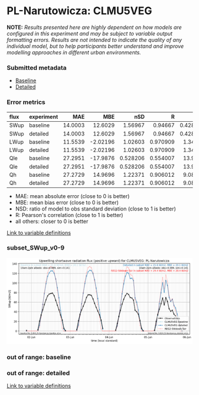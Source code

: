 # PL-Narutowicza: CLMU5VEG

**NOTE:** *Results presented here are highly dependent on how models are configured in this experiment and may be subject to variable output formatting errors. Results are not intended to indicate the quality of any individual model, but to help participants better understand and improve modelling approaches in different urban environments.*

### Submitted metadata

- [Baseline](CLMU5VEG_PL-Narutowicza_baseline_attrs.md)
- [Detailed](CLMU5VEG_PL-Narutowicza_detailed_attrs.md)

### Error metrics

| flux   | experiment   |     MAE |       MBE |      nSD |        R |       5th |    95th |    RMSE |    cRMSE |     AMBE |     1-nSD |       1-R |   nSkewness |   nKurtosis |   Overlap |
|:-------|:-------------|--------:|----------:|---------:|---------:|----------:|--------:|--------:|---------:|---------:|----------:|----------:|------------:|------------:|----------:|
| SWup   | baseline     | 14.0003 |  12.6029  | 1.56967  | 0.94667  |  0.428526 | 41.2708 | 19.7062 | 0.70139  | 12.6029  | 0.569671  | 0.0533303 |   0.0115523 |   1.5889    | 0.194647  |
| SWup   | detailed     | 14.0003 |  12.6029  | 1.56967  | 0.94667  |  0.428526 | 41.2708 | 19.7062 | 0.70139  | 12.6029  | 0.569671  | 0.0533303 |   0.0115523 |   1.5889    | 0.194647  |
| LWup   | baseline     | 11.5539 |  -2.02196 | 1.02603  | 0.970909 |  1.34546  |  8.1346 | 14.4339 | 0.245711 |  2.02196 | 0.0260327 | 0.0290909 |   0.673611  |   1.72787   | 0.0681456 |
| LWup   | detailed     | 11.5539 |  -2.02196 | 1.02603  | 0.970909 |  1.34546  |  8.1346 | 14.4339 | 0.245711 |  2.02196 | 0.0260327 | 0.0290909 |   0.673611  |   1.72787   | 0.0681456 |
| Qle    | baseline     | 27.2951 | -17.9876  | 0.528206 | 0.554007 | 13.9864   | 65.8287 | 40.1306 | 0.832912 | 17.9876  | 0.471795  | 0.445993  |   1.80509   |   6.57465   | 0.353622  |
| Qle    | detailed     | 27.2951 | -17.9876  | 0.528206 | 0.554007 | 13.9864   | 65.8287 | 40.1306 | 0.832912 | 17.9876  | 0.471795  | 0.445993  |   1.80509   |   6.57465   | 0.353622  |
| Qh     | baseline     | 27.2729 |  14.9696  | 1.22371  | 0.906012 |  9.08991  | 62.5478 | 41.4259 | 0.529219 | 14.9696  | 0.223705  | 0.0939883 |   0.0932375 |   0.0369583 | 0.0903745 |
| Qh     | detailed     | 27.2729 |  14.9696  | 1.22371  | 0.906012 |  9.08991  | 62.5478 | 41.4259 | 0.529219 | 14.9696  | 0.223705  | 0.0939883 |   0.0932375 |   0.0369583 | 0.0903745 |

 - MAE: mean absolute error (close to 0 is better)
 - MBE: mean bias error (close to 0 is better)
 - NSD: ratio of model to obs standard deviation (close to 1 is better)
 - R: Pearson's correlation (close to 1 is better)
 - all others: closer to 0 is better

[Link to variable definitions](../modelattrs/variable_definitions.md)

### <a name="subset_swup_v0-9"></a>subset_SWup_v0-9
[![CLMU5VEG_PL-Narutowicza_subset_SWup_v0-9.png](CLMU5VEG_PL-Narutowicza_subset_SWup_v0-9.png)](CLMU5VEG_PL-Narutowicza_subset_SWup_v0-9.png)

### out of range: baseline


### out of range: detailed



[Link to variable definitions](../modelattrs/variable_definitions.md)

